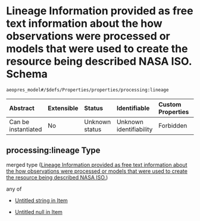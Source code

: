 # Lineage Information provided as free text information about the how observations were processed or models that were used to create the resource being described NASA ISO. Schema

```txt
aeopres_model#/$defs/Properties/properties/processing:lineage
```



| Abstract            | Extensible | Status         | Identifiable            | Custom Properties | Additional Properties | Access Restrictions | Defined In                                                                |
| :------------------ | :--------- | :------------- | :---------------------- | :---------------- | :-------------------- | :------------------ | :------------------------------------------------------------------------ |
| Can be instantiated | No         | Unknown status | Unknown identifiability | Forbidden         | Allowed               | none                | [model.schema.json\*](../../out/model.schema.json "open original schema") |

## processing:lineage Type

merged type ([Lineage Information provided as free text information about the how observations were processed or models that were used to create the resource being described NASA ISO.](model-defs-properties-properties-lineage-information-provided-as-free-text-information-about-the-how-observations-were-processed-or-models-that-were-used-to-create-the-resource-being-described-nasa-iso.md))

any of

*   [Untitled string in Item](model-defs-properties-properties-lineage-information-provided-as-free-text-information-about-the-how-observations-were-processed-or-models-that-were-used-to-create-the-resource-being-described-nasa-iso-anyof-0.md "check type definition")

*   [Untitled null in Item](model-defs-properties-properties-lineage-information-provided-as-free-text-information-about-the-how-observations-were-processed-or-models-that-were-used-to-create-the-resource-being-described-nasa-iso-anyof-1.md "check type definition")
